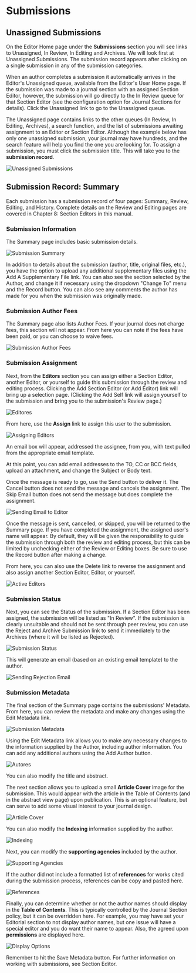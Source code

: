 # Submissions

## Unassigned Submissions

On the Editor Home page under the **Submissions** section you will see links to Unassigned, In Review, In Editing and Archives. We will look first at Unassigned Submissions. The submission record appears after clicking on a single submission in any of the submission categories.

When an author completes a submission it automatically arrives in the Editor's Unassigned queue, available from the Editor's User Home page. If the submission was made to a journal section with an assigned Section Editor, however, the submission will go directly to the In Review queue for that Section Editor (see the configuration option for Journal Sections for details). Click the Unassigned link to go to the Unassigned queue.

The Unassigned page contains links to the other queues (In Review, In Editing, Archives), a search function, and the list of submissions awaiting assignment to an Editor or Section Editor. Although the example below has only one unassigned submission, your journal may have hundreds, and the search feature will help you find the one you are looking for. To assign a submission, you must click the submission title. This will take you to the **submission record**.

![Unassigned Submissions](images/chapter7/editor_3rev.png)

## Submission Record: Summary

Each submission has a submission record of four pages: Summary, Review, Editing, and History. Complete details on the Review and Editing pages are covered in Chapter 8: Section Editors in this manual.

### Submission Information

The Summary page includes basic submission details.

![Submission Summary](images/chapter7/editor_4rev.png)

In addition to details about the submission (author, title, original files, etc.), you have the option to upload any additional supplementary files using the Add A Supplementary File link. You can also see the section selected by the Author, and change it if necessary using the dropdown "Change To" menu and the Record button. You can also see any comments the author has made for you when the submission was originally made.

### Submission Author Fees

The Summary page also lists Author Fees. If your journal does not charge fees, this section will not appear. From here you can note if the fees have been paid, or you can choose to waive fees.

![Submission Author Fees](images/chapter7/editor_5.png)

### Submission Assignment

Next, from the **Editors** section you can assign either a Section Editor, another Editor, or yourself to guide this submission through the review and editing process. Clicking the Add Section Editor (or Add Editor) link will bring up a selection page. (Clicking the Add Self link will assign yourself to the submission and bring you to the submission's Review page.)

![Editores](images/chapter7/editor_6.png)

From here, use the **Assign** link to assign this user to the submission.

![Assigning Editors](images/chapter7/editor_7.png)

An email box will appear, addressed the assignee, from you, with text pulled from the appropriate email template.

At this point, you can add email addresses to the TO, CC or BCC fields, upload an attachment, and change the Subject or Body text.

Once the message is ready to go, use the Send button to deliver it. The Cancel button does not send the message and cancels the assignment. The Skip Email button does not send the message but does complete the assignment.

![Sending Email to Editor](images/chapter7/editor_8rev.png)

Once the message is sent, cancelled, or skipped, you will be returned to the Summary page. If you have completed the assignment, the assigned user's name will appear. By default, they will be given the responsibility to guide the submission through both the review and editing process, but this can be limited by unchecking either of the Review or Editing boxes. Be sure to use the Record button after making a change.

From here, you can also use the Delete link to reverse the assignment and also assign another Section Editor, Editor, or yourself.

![Active Editors](images/chapter7/editor_9.png)

### Submission Status

Next, you can see the Status of the submission. If a Section Editor has been assigned, the submission will be listed as "In Review". If the submission is clearly unsuitable and should not be sent through peer review, you can use the Reject and Archive Submission link to send it immediately to the Archives (where it will be listed as Rejected).

![Submission Status](images/chapter7/editor_10.png)

This will generate an email (based on an existing email template) to the author.

![Sending Rejection Email](images/chapter7/editor_11rev.png)

### Submission Metadata

The final section of the Summary page contains the submissions' Metadata. From here, you can review the metadata and make any changes using the Edit Metadata link.

![Submission Metadata](images/chapter7/editor_12rev.png)

Using the Edit Metadata link allows you to make any necessary changes to the information supplied by the Author, including author information. You can add any additional authors using the Add Author button.

![Autores](images/chapter7/editor_13.png)

You can also modify the title and abstract.

The next section allows you to upload a small **Article Cover** image for the submission. This would appear with the article in the Table of Contents (and in the abstract view page) upon publication. This is an optional feature, but can serve to add some visual interest to your journal design.

![Article Cover](images/chapter7/editor_14.png)

You can also modify the **Indexing** information supplied by the author.

![Indexing](images/chapter7/editor_15.png)

Next, you can modify the **supporting agencies** included by the author.

![Supporting Agencies](images/chapter7/editor_16.png)

If the author did not include a formatted list of **references** for works cited during the submission process, references can be copy and pasted here.

![References](images/chapter7/editor_17.png)

Finally, you can determine whether or not the author names should display in the **Table of Contents**. This is typically controlled by the Journal Section policy, but it can be overridden here. For example, you may have set your Editorial section to not display author names, but one issue will have a special editor and you do want their name to appear. Also, the agreed upon **permissions** are displayed here.

![Display Options](images/chapter7/editor_18.png)

Remember to hit the Save Metadata button. For further information on working with submissions, see Section Editor.
